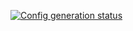 [![Config generation status](https://github.com/lj3954/quickget_cigo/actions/workflows/run.yml/badge.svg)](https://lj3954.github.io/quickget_cigo/)
